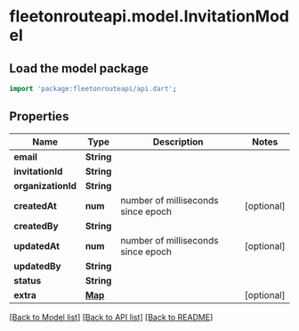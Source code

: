 # fleetonrouteapi.model.InvitationModel

## Load the model package
```dart
import 'package:fleetonrouteapi/api.dart';
```

## Properties
Name | Type | Description | Notes
------------ | ------------- | ------------- | -------------
**email** | **String** |  | 
**invitationId** | **String** |  | 
**organizationId** | **String** |  | 
**createdAt** | **num** | number of milliseconds since epoch | [optional] 
**createdBy** | **String** |  | 
**updatedAt** | **num** | number of milliseconds since epoch | [optional] 
**updatedBy** | **String** |  | 
**status** | **String** |  | 
**extra** | [**Map**](.md) |  | [optional] 

[[Back to Model list]](../README.md#documentation-for-models) [[Back to API list]](../README.md#documentation-for-api-endpoints) [[Back to README]](../README.md)


